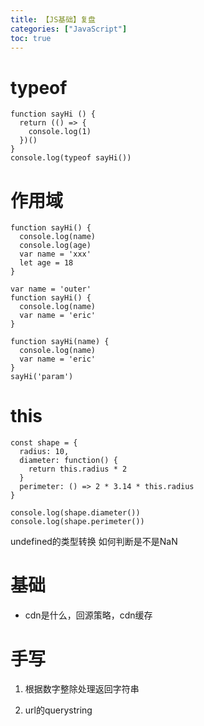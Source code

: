 ```yaml
---
title: 【JS基础】复盘
categories: ["JavaScript"]
toc: true
---
```


# typeof
```
function sayHi () {
  return (() => {
    console.log(1)
  })()
}
console.log(typeof sayHi())
```

# 作用域
```
function sayHi() {
  console.log(name)
  console.log(age)
  var name = 'xxx'
  let age = 18
}

var name = 'outer'
function sayHi() {
  console.log(name)
  var name = 'eric'
}

function sayHi(name) {
  console.log(name)
  var name = 'eric'
}
sayHi('param')

```

# this
```
const shape = {
  radius: 10,
  diameter: function() {
    return this.radius * 2
  }
  perimeter: () => 2 * 3.14 * this.radius
}

console.log(shape.diameter())
console.log(shape.perimeter())
```
undefined的类型转换
如何判断是不是NaN

<!--more-->
# 基础

- cdn是什么，回源策略，cdn缓存

# 手写

1. 根据数字整除处理返回字符串

2. url的querystring
